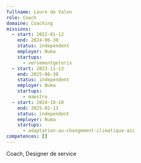 ```yaml
---
fullname: Laure de Valon
role: Coach
domaine: Coaching
missions:
  - start: 2022-01-12
    end: 2024-06-30
    status: independent
    employer: Numa
    startups:
      - versementgetorix
  - start: 2023-11-13
    end: 2025-06-30
    status: independent
    employer: Numa
    startups:
      - maestro
  - start: 2024-10-10
    end: 2025-02-13
    status: independent
    employer: Numa
    startups:
      - adaptation-au-changement-climatique-acc
competences: []
---
```

Coach, Designer de service
